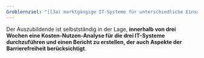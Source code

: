 ```yaml
---
Groblernziel: "[[3a) marktgängige IT-Systeme für unterschiedliche Einsatzbereiche hinsichtlich Leistungsfähigkeit, Wirtschaftlichkeit und Barrierefreiheit beurteilen]]"
---
```

Der Auszubildende ist selbstständig in der Lage, **innerhalb von drei Wochen eine Kosten-Nutzen-Analyse für die drei IT-Systeme durchzuführen und einen Bericht zu erstellen, der auch Aspekte der Barrierefreiheit berücksichtigt**.